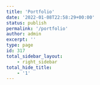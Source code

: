 ```yaml
---
title: 'Portfolio'
date: '2022-01-08T22:58:29+00:00'
status: publish
permalink: '/portfolio'
author: admin
excerpt: ''
type: page
id: 317
total_sidebar_layout:
    - right_sidebar
total_hide_title:
    - '1'
---
```

<!DOCTYPE html PUBLIC "-//W3C//DTD HTML 4.0 Transitional//EN" "http://www.w3.org/TR/REC-html40/loose.dtd">
<?xml encoding="UTF-8">
